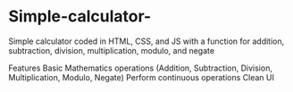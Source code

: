 # Simple-calculator-


Simple calculator coded in HTML, CSS, and JS with a function for addition, subtraction, division, multiplication, modulo, and negate


Features
Basic Mathematics operations (Addition, Subtraction, Division, Multiplication, Modulo, Negate)
Perform continuous operations
Clean UI
